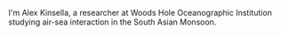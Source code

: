 I'm Alex Kinsella, a researcher at Woods Hole Oceanographic Institution studying air-sea interaction in the South Asian Monsoon. 

<!---
alexkinsella/alexkinsella is a ✨ special ✨ repository because its `README.md` (this file) appears on your GitHub profile.
You can click the Preview link to take a look at your changes.
--->
